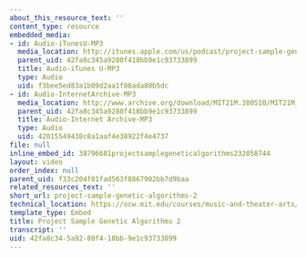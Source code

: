 ```yaml
---
about_this_resource_text: ''
content_type: resource
embedded_media:
- id: Audio-iTunesU-MP3
  media_location: http://itunes.apple.com/us/podcast/project-sample-genetic-algorithms/id439700566?i=94265779
  parent_uid: 42fa8c345a9280f418bb9e1c93733899
  title: Audio-iTunes U-MP3
  type: Audio
  uid: f3bee5ed83a1b09d2aa1f06ada80b5dc
- id: Audio-InternetArchive-MP3
  media_location: http://www.archive.org/download/MIT21M.380S10/MIT21M_380S10proj_b2.mp3
  parent_uid: 42fa8c345a9280f418bb9e1c93733899
  title: Audio-Internet Archive-MP3
  type: Audio
  uid: 42015549438c8a1aaf4e38922f4e4737
file: null
inline_embed_id: 38796681projectsamplegeneticalgorithms232058744
layout: video
order_index: null
parent_uid: f33c204f01fad563f8867902bb7d9baa
related_resources_text: ''
short_url: project-sample-genetic-algorithms-2
technical_location: https://ocw.mit.edu/courses/music-and-theater-arts/21m-380-music-and-technology-algorithmic-and-generative-music-spring-2010/assignments-and-projects/genetic-algorithms/project-sample-genetic-algorithms-2
template_type: Embed
title: Project Sample Genetic Algorithms 2
transcript: ''
uid: 42fa8c34-5a92-80f4-18bb-9e1c93733899
---
```

